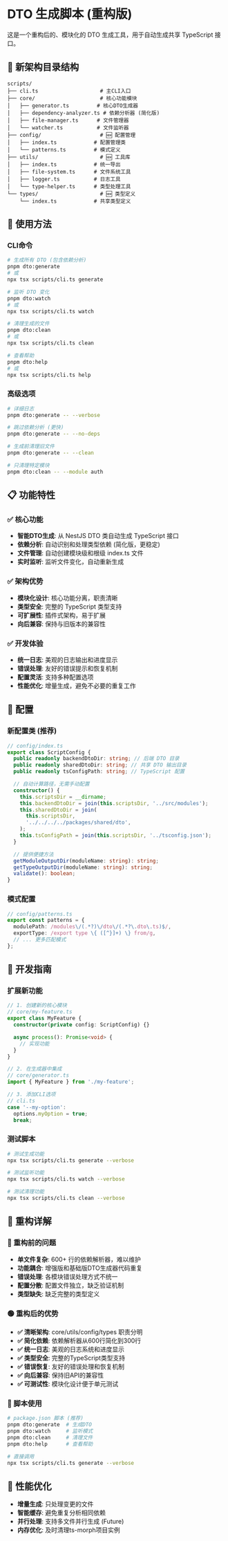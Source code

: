 # DTO 生成脚本 (重构版)

这是一个重构后的、模块化的 DTO 生成工具，用于自动生成共享 TypeScript 接口。

## 📁 新架构目录结构

```
scripts/
├── cli.ts                    # 主CLI入口
├── core/                     # 核心功能模块
│   ├── generator.ts         # 核心DTO生成器
│   ├── dependency-analyzer.ts # 依赖分析器 (简化版)
│   ├── file-manager.ts      # 文件管理器
│   └── watcher.ts           # 文件监听器
├── config/                   # 🆕 配置管理
│   ├── index.ts            # 配置管理类
│   └── patterns.ts         # 模式定义
├── utils/                    # 🆕 工具库
│   ├── index.ts            # 统一导出
│   ├── file-system.ts      # 文件系统工具
│   ├── logger.ts           # 日志工具
│   └── type-helper.ts      # 类型处理工具
└── types/                    # 🆕 类型定义
    └── index.ts            # 共享类型定义
```

## 🚀 使用方法

### CLI命令

```bash
# 生成所有 DTO (包含依赖分析)
pnpm dto:generate
# 或
npx tsx scripts/cli.ts generate

# 监听 DTO 变化
pnpm dto:watch
# 或
npx tsx scripts/cli.ts watch

# 清理生成的文件
pnpm dto:clean
# 或
npx tsx scripts/cli.ts clean

# 查看帮助
pnpm dto:help
# 或
npx tsx scripts/cli.ts help
```

### 高级选项

```bash
# 详细日志
pnpm dto:generate -- --verbose

# 跳过依赖分析 (更快)
pnpm dto:generate -- --no-deps

# 生成前清理旧文件
pnpm dto:generate -- --clean

# 只清理特定模块
pnpm dto:clean -- --module auth
```

## 📋 功能特性

### ✅ 核心功能

- **智能DTO生成**: 从 NestJS DTO 类自动生成 TypeScript 接口
- **依赖分析**: 自动识别和处理类型依赖 (简化版，更稳定)
- **文件管理**: 自动创建模块级和根级 index.ts 文件
- **实时监听**: 监听文件变化，自动重新生成

### ✅ 架构优势

- **模块化设计**: 核心功能分离，职责清晰
- **类型安全**: 完整的 TypeScript 类型支持
- **可扩展性**: 插件式架构，易于扩展
- **向后兼容**: 保持与旧版本的兼容性

### ✅ 开发体验

- **统一日志**: 美观的日志输出和进度显示
- **错误处理**: 友好的错误提示和恢复机制
- **配置灵活**: 支持多种配置选项
- **性能优化**: 增量生成，避免不必要的重复工作

## 🔧 配置

### 新配置类 (推荐)

```typescript
// config/index.ts
export class ScriptConfig {
  public readonly backendDtoDir: string; // 后端 DTO 目录
  public readonly sharedDtoDir: string; // 共享 DTO 输出目录
  public readonly tsConfigPath: string; // TypeScript 配置

  // 自动计算路径，无需手动配置
  constructor() {
    this.scriptsDir = __dirname;
    this.backendDtoDir = join(this.scriptsDir, '../src/modules');
    this.sharedDtoDir = join(
      this.scriptsDir,
      '../../../../packages/shared/dto',
    );
    this.tsConfigPath = join(this.scriptsDir, '../tsconfig.json');
  }

  // 提供便捷方法
  getModuleOutputDir(moduleName: string): string;
  getTypeOutputDir(moduleName: string): string;
  validate(): boolean;
}
```

### 模式配置

```typescript
// config/patterns.ts
export const patterns = {
  modulePath: /modules\/(.*?)\/dto\/(.*?\.dto\.ts)$/,
  exportType: /export type \{ ([^}]+) \} from/g,
  // ... 更多匹配模式
};
```

## 📝 开发指南

### 扩展新功能

```typescript
// 1. 创建新的核心模块
// core/my-feature.ts
export class MyFeature {
  constructor(private config: ScriptConfig) {}

  async process(): Promise<void> {
    // 实现功能
  }
}

// 2. 在生成器中集成
// core/generator.ts
import { MyFeature } from './my-feature';

// 3. 添加CLI选项
// cli.ts
case '--my-option':
  options.myOption = true;
  break;
```

### 测试脚本

```bash
# 测试生成功能
npx tsx scripts/cli.ts generate --verbose

# 测试监听功能
npx tsx scripts/cli.ts watch --verbose

# 测试清理功能
npx tsx scripts/cli.ts clean --verbose
```

## 🎯 重构详解

### 🔴 重构前的问题

- **单文件复杂**: 600+ 行的依赖解析器，难以维护
- **功能耦合**: 增强版和基础版DTO生成器代码重复
- **错误处理**: 各模块错误处理方式不统一
- **配置分散**: 配置文件独立，缺乏验证机制
- **类型缺失**: 缺乏完整的类型定义

### 🟢 重构后的优势

- **✅ 清晰架构**: core/utils/config/types 职责分明
- **✅ 简化依赖**: 依赖解析器从600行简化到300行
- **✅ 统一日志**: 美观的日志系统和进度显示
- **✅ 类型安全**: 完整的TypeScript类型支持
- **✅ 错误恢复**: 友好的错误处理和恢复机制
- **✅ 向后兼容**: 保持旧API的兼容性
- **✅ 可测试性**: 模块化设计便于单元测试

### 🔄 脚本使用

```bash
# package.json 脚本 (推荐)
pnpm dto:generate  # 生成DTO
pnpm dto:watch     # 监听模式
pnpm dto:clean     # 清理文件
pnpm dto:help      # 查看帮助

# 直接调用
npx tsx scripts/cli.ts generate --verbose
```

## 🚀 性能优化

- **增量生成**: 只处理变更的文件
- **智能缓存**: 避免重复分析相同依赖
- **并行处理**: 支持多文件并行生成 (Future)
- **内存优化**: 及时清理ts-morph项目实例
